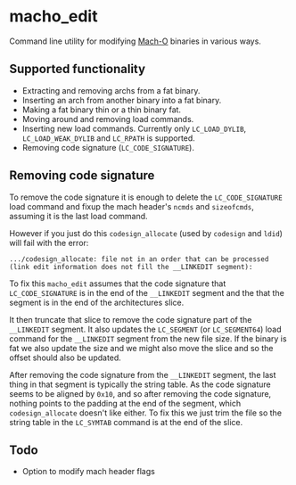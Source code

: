 macho_edit
==========

Command line utility for modifying [Mach-O](https://en.wikipedia.org/wiki/Mach-O) binaries in various ways.

Supported functionality
----

- Extracting and removing archs from a fat binary.
- Inserting an arch from another binary into a fat binary.
- Making a fat binary thin or a thin binary fat.
- Moving around and removing load commands.
- Inserting new load commands. Currently only `LC_LOAD_DYLIB`, `LC_LOAD_WEAK_DYLIB` and `LC_RPATH` is supported.
- Removing code signature (`LC_CODE_SIGNATURE`).


Removing code signature
----

To remove the code signature it is enough to delete the `LC_CODE_SIGNATURE` load command and fixup the mach header's `ncmds` and `sizeofcmds`, assuming it is the last load command.

However if you just do this `codesign_allocate` (used by `codesign` and `ldid`) will fail with the error:

```
.../codesign_allocate: file not in an order that can be processed (link edit information does not fill the __LINKEDIT segment):
```

To fix this `macho_edit` assumes that the code signature that `LC_CODE_SIGNATURE` is in the end of the `__LINKEDIT` segment and the that the segment is in the end of the architectures slice.

It then truncate that slice to remove the code signature part of the `__LINKEDIT` segment. It also updates the `LC_SEGMENT` (or `LC_SEGMENT64`) load command for the `__LINKEDIT` segment from the new file size. If the binary is fat we also update the size and we might also move the slice and so the offset should also be updated.

After removing the code signature from the `__LINKEDIT` segment, the last thing in that segment is typically the string table. As the code signature seems to be aligned by `0x10`, and so after removing the code signature, nothing points to the padding at the end of the segment, which `codesign_allocate` doesn't like either. To fix this we just trim the file so the string table in the `LC_SYMTAB` command is at the end of the slice.

Todo
----

- Option to modify mach header flags
